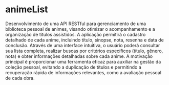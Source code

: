 # animeList

Desenvolvimento de uma API RESTful para gerenciamento de uma biblioteca pessoal de animes, visando otimizar o acompanhamento e a organização de títulos assistidos. A aplicação permitirá o cadastro detalhado de cada anime, incluindo título, sinopse, nota, resenha e data de conclusão. Através de uma interface intuitiva, o usuário poderá consultar sua lista completa, realizar buscas por critérios específicos (título, gênero, nota) e obter informações detalhadas sobre cada anime. A motivação principal é proporcionar uma ferramenta eficaz para auxiliar na gestão da coleção pessoal, evitando a duplicação de títulos e permitindo a recuperação rápida de informações relevantes, como a avaliação pessoal de cada obra.
